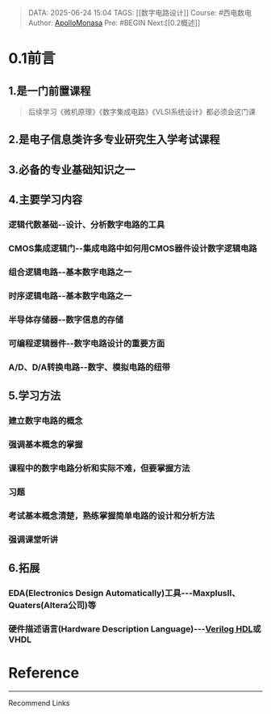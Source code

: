 > DATA: 2025-06-24 15:04
> TAGS: [[数字电路设计]]
> Course: #西电数电
> Author: [ApolloMonasa](https://github.com/ApolloMonasa)
> Pre: #BEGIN 
> Next:[[0.2概述]]


# 0.1前言

## 1.是一门前置课程
> 后续学习《微机原理》《数字集成电路》《VLSI系统设计》都必须会这门课

## 2.是电子信息类许多专业研究生入学考试课程

## 3.必备的专业基础知识之一

## 4.主要学习内容
### 逻辑代数基础--设计、分析数字电路的工具
### **CMOS集成逻辑门**--集成电路中如何用CMOS器件设计数字逻辑电路
### 组合逻辑电路--基本数字电路之一
### **时序逻辑电路**--基本数字电路之一
### 半导体存储器--数字信息的存储
### 可编程逻辑器件--数字电路设计的重要方面
### A/D、D/A转换电路--数字、模拟电路的纽带
## 5.学习方法
### 建立数字电路的概念
### 强调基本概念的掌握
### 课程中的数字电路分析和实际不难，但要掌握方法
### 习题
### 考试基本概念清楚，熟练掌握简单电路的设计和分析方法
### 强调课堂听讲

## 6.拓展
### EDA(Electronics Design Automatically)工具---MaxplusII、Quaters(Altera公司)等
### 硬件描述语言(Hardware Description Language)---[Verilog HDL](https://en.wikipedia.org/wiki/Verilog)或VHDL
# Reference


---
Recommend Links

